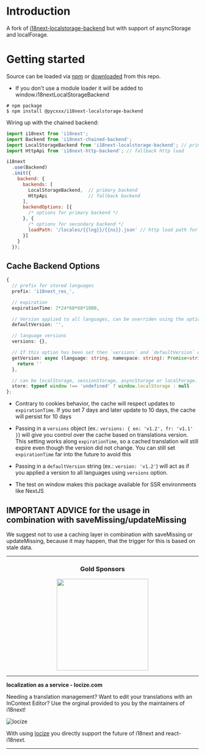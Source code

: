 # Introduction

A fork of [i18next-localstorage-backend](https://github.com/i18next/i18next-localstorage-backend) but with support of asyncStorage and localForage.

# Getting started

Source can be loaded via [npm](https://www.npmjs.com/package/i18next-localstorage-backend) or [downloaded](https://github.com/i18next/i18next-localstorage-backend/blob/master/i18nextLocalStorageBackend.min.js) from this repo.

- If you don't use a module loader it will be added to window.i18nextLocalStorageBackend

```
# npm package
$ npm install @pycxxx/i18next-localstorage-backend
```

Wiring up with the chained backend:

```js
import i18next from 'i18next';
import Backend from 'i18next-chained-backend';
import LocalStorageBackend from 'i18next-localstorage-backend'; // primary use cache
import HttpApi from 'i18next-http-backend'; // fallback http load

i18next
  .use(Backend)
  .init({
    backend: {
      backends: [
        LocalStorageBackend,  // primary backend
        HttpApi               // fallback backend
      ],
      backendOptions: [{
        /* options for primary backend */
      }, {
        /* options for secondary backend */
        loadPath: '/locales/{{lng}}/{{ns}}.json' // http load path for my own fallback
      }]
    }
  });
```

## Cache Backend Options


```ts
{
  // prefix for stored languages
  prefix: 'i18next_res_',

  // expiration
  expirationTime: 7*24*60*60*1000,

  // Version applied to all languages, can be overriden using the option `versions`
  defaultVersion: '',

  // language versions
  versions: {},

  // If this option has been set then `versions` and `defaultVersion` will be ignored. Default: undefined
  getVersion: async (language: string, namespace: string): Promise<string> => {
    return ''
  },

  // can be localStorage, sessionStorage, asyncStorage or localForage. Default: localStorage
  store: typeof window !== 'undefined' ? window.localStorage : null
};
```

- Contrary to cookies behavior, the cache will respect updates to `expirationTime`. If you set 7 days and later update to 10 days, the cache will persist for 10 days

- Passing in a `versions` object (ex.: `versions: { en: 'v1.2', fr: 'v1.1' }`) will give you control over the cache based on translations version. This setting works along `expirationTime`, so a cached translation will still expire even though the version did not change. You can still set `expirationTime` far into the future to avoid this

- Passing in a `defaultVersion` string (ex.: `version: 'v1.2'`) will act as if you applied a version to all languages using `versions` option.

- The test on window makes this package available for SSR environments like NextJS

## IMPORTANT ADVICE for the usage in combination with saveMissing/updateMissing

We suggest not to use a caching layer in combination with saveMissing or updateMissing, because it may happen, that the trigger for this is based on stale data.


--------------

<h3 align="center">Gold Sponsors</h3>

<p align="center">
  <a href="https://locize.com/" target="_blank">
    <img src="https://raw.githubusercontent.com/i18next/i18next/master/assets/locize_sponsor_240.gif" width="240px">
  </a>
</p>

---

**localization as a service - locize.com**

Needing a translation management? Want to edit your translations with an InContext Editor? Use the orginal provided to you by the maintainers of i18next!

![locize](https://locize.com/img/ads/github_locize.png)

With using [locize](http://locize.com/?utm_source=react_i18next_readme&utm_medium=github) you directly support the future of i18next and react-i18next.

---
